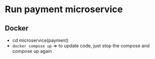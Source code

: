# Run payment microservice
## Docker
- cd microservice(payment)
- `docker compose up` => to update code, just stop the compose and compose up again